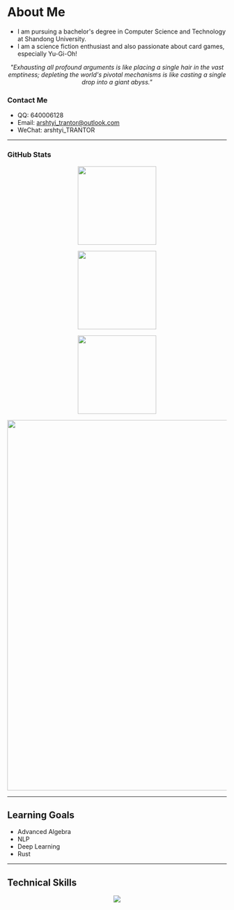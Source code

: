 # About Me

-   I am pursuing a bachelor's degree in Computer Science and Technology at Shandong University.
-   I am a science fiction enthusiast and also passionate about card games, especially Yu-Gi-Oh!

<p align="center">
  <i>"Exhausting all profound arguments is like placing a single hair in the vast emptiness; depleting the world's pivotal mechanisms is like casting a single drop into a giant abyss."</i>
</p>

### Contact Me

-   QQ: 640006128
-   Email: arshtyi_trantor@outlook.com
-   WeChat: arshtyi_TRANTOR

---

### GitHub Stats

<p align="center">
  <img src="https://github-readme-stats.vercel.app/api?username=Arshtyi&show_icons=true&theme=tokyonight" height="180" valign="top" />
</p>

<p align="center">
  <img src="https://github-readme-stats.vercel.app/api/top-langs/?username=Arshtyi&hide=VHDL&layout=compact&theme=tokyonight" height="180" valign="top" />
</p>

<p align="center">
  <img src="https://github-readme-stats.vercel.app/api/wakatime?username=Arshtyi&layout=compact&theme=tokyonight" height="180" valign="top" />
</p>

<p align="center">
  <img src="https://github-readme-activity-graph.vercel.app/graph?username=Arshtyi&theme=nord" width="850" />
</p>

---

## Learning Goals

-   Advanced Algebra
-   NLP
-   Deep Learning
-   Rust

<!-- ## Awards and Achievements -->

---

## Technical Skills

<p align="center">
  <a href="https://skillicons.dev">
    <img src="https://skillicons.dev/icons?i=linux,js,html,css,latex,md,cpp,c,python,java,vim,ts,matlab,kotlin,cmake,cs,rust&perline=7&theme=dark" />
  </a>
</p>
